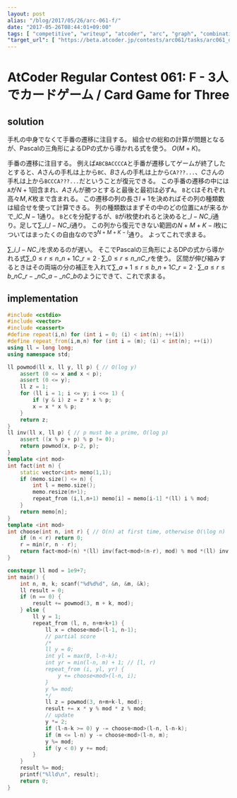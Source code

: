 ```yaml
---
layout: post
alias: "/blog/2017/05/26/arc-061-f/"
date: "2017-05-26T08:44:01+09:00"
tags: [ "competitive", "writeup", "atcoder", "arc", "graph", "combination" ]
"target_url": [ "https://beta.atcoder.jp/contests/arc061/tasks/arc061_d" ]
---
```


# AtCoder Regular Contest 061: F - 3人でカードゲーム / Card Game for Three

## solution

手札の中身でなくて手番の遷移に注目する。
組合せの総和の計算が問題となるが、Pascalの三角形によるDPの式から導かれる式を使う。
$O(M + K)$。

手番の遷移に注目する。
例えば`ABCBACCCCA`と手番が遷移してゲームが終了したとすると、$A$さんの手札は上から`BC`、$B$さんの手札は上から`CA???...`、$C$さんの手札は上から`BCCCA???...`だということが復元できる。
この手番の遷移の中には`A`が$N+1$回含まれ、$A$さんが勝つとすると最後と最初は必ず`A`。
`B`と`C`はそれぞれ高々$M,K$枚まで含まれる。
この遷移の列の長さ$l+1$を決めればその列の種類数は組合せを使って計算できる。
列の種類数はまずその中のどの位置に`A`が来るかで${}\_lC\_{N-1}$通り。
`B`と`C`を分配するが、`B`が$i$枚使われると決めると${}\_{l-N}C\_i$通り。足して$\sum\_i {}\_{l-N}C\_i$通り。
この列から復元できない範囲の$N+M+K-l$枚についてはまったくの自由なので$3^{N+M+K-l}$通り。
よってこれで求まる。

$\sum\_i {}\_{l-N}C\_i$を求めるのが遅い。
そこでPascalの三角形によるDPの式から導かれる式$\sum\_{0 \le r \le n} {}\_{n+1}C\_r = 2 \cdot \sum\_{0 \le r \le n} {}\_nC\_r$を使う。
区間が伸び縮みするときはその両端の分の補正を入れて$\sum\_{a+1 \le r \le b} {}\_{n+1}C\_r = 2 \cdot \sum\_{a \le r \le b} {}\_nC\_r - {}\_nC\_a - {}\_nC\_b$のようにできて、これで求まる。

## implementation

``` c++
#include <cstdio>
#include <vector>
#include <cassert>
#define repeat(i,n) for (int i = 0; (i) < int(n); ++(i))
#define repeat_from(i,m,n) for (int i = (m); (i) < int(n); ++(i))
using ll = long long;
using namespace std;

ll powmod(ll x, ll y, ll p) { // O(log y)
    assert (0 <= x and x < p);
    assert (0 <= y);
    ll z = 1;
    for (ll i = 1; i <= y; i <<= 1) {
        if (y & i) z = z * x % p;
        x = x * x % p;
    }
    return z;
}
ll inv(ll x, ll p) { // p must be a prime, O(log p)
    assert ((x % p + p) % p != 0);
    return powmod(x, p-2, p);
}
template <int mod>
int fact(int n) {
    static vector<int> memo(1,1);
    if (memo.size() <= n) {
        int l = memo.size();
        memo.resize(n+1);
        repeat_from (i,l,n+1) memo[i] = memo[i-1] *(ll) i % mod;
    }
    return memo[n];
}
template <int mod>
int choose(int n, int r) { // O(n) at first time, otherwise O(\log n)
    if (n < r) return 0;
    r = min(r, n - r);
    return fact<mod>(n) *(ll) inv(fact<mod>(n-r), mod) % mod *(ll) inv(fact<mod>(r), mod) % mod;
}

constexpr ll mod = 1e9+7;
int main() {
    int n, m, k; scanf("%d%d%d", &n, &m, &k);
    ll result = 0;
    if (n == 0) {
        result += powmod(3, m + k, mod);
    } else {
        ll y = 1;
        repeat_from (l, n, n+m+k+1) {
            ll x = choose<mod>(l-1, n-1);
            // partial score
            /*
            ll y = 0;
            int yl = max(0, l-n-k);
            int yr = min(l-n, m) + 1; // [l, r)
            repeat_from (i, yl, yr) {
                y += choose<mod>(l-n, i);
            }
            y %= mod;
            */
            ll z = powmod(3, n+m+k-l, mod);
            result += x * y % mod * z % mod;
            // update
            y *= 2;
            if (l-n-k >= 0) y -= choose<mod>(l-n, l-n-k);
            if (m <= l-n) y -= choose<mod>(l-n, m);
            y %= mod;
            if (y < 0) y += mod;
        }
    }
    result %= mod;
    printf("%lld\n", result);
    return 0;
}
```
